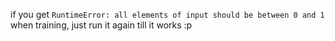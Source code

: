 if you get `RuntimeError: all elements of input should be between 0 and 1` when training, just run it again till it works :p
